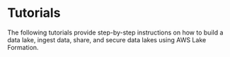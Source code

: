 # Tutorials

The following tutorials provide step-by-step instructions on how to build a data lake, ingest data, share, and secure data lakes using AWS Lake Formation.